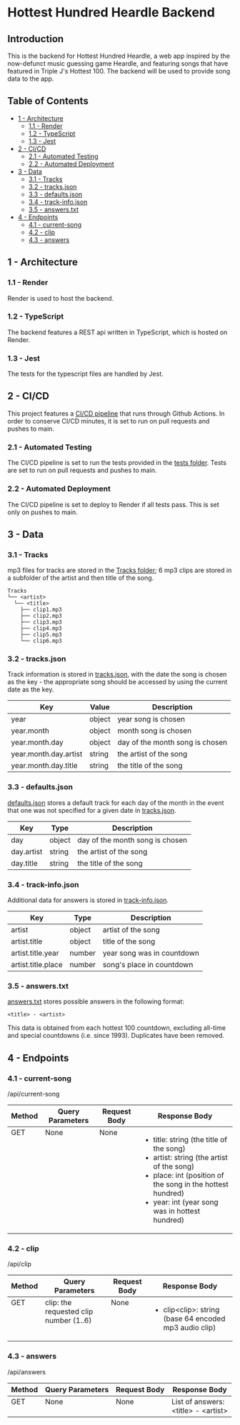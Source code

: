# Hottest Hundred Heardle Backend

## Introduction

This is the backend for Hottest Hundred Heardle, a web app inspired by the now-defunct music guessing game Heardle, and featuring songs that have featured in Triple J's Hottest 100. The backend will be used to provide song data to the app.

## Table of Contents
- [1 - Architecture](#1---architecture)
  - [1.1 - Render](#11---render)
  - [1.2 - TypeScript](#12---typescript)
  - [1.3 - Jest](#13---jest)
- [2 - CI/CD](#2---cicd)
  - [2.1 - Automated Testing](#21---automated-testing)
  - [2.2 - Automated Deployment](#22---automated-deployment)
- [3 - Data](#3---data)
  - [3.1 - Tracks](#31---tracks)
  - [3.2 - tracks.json](#32---tracksjson)
  - [3.3 - defaults.json](#33---defaultsjson)
  - [3.4 - track-info.json](#34---track-infojson)
  - [3.5 - answers.txt](#35---answerstxt)
- [4 - Endpoints](#4---endpoints)
  - [4.1 - current-song](#41---current-song)
  - [4.2 - clip](#42---clip)
  - [4.3 - answers](#43---answers)


## 1 - Architecture

### 1.1 - Render

Render is used to host the backend.

### 1.2 - TypeScript

The backend features a REST api written in TypeScript, which is hosted on Render.

### 1.3 - Jest

The tests for the typescript files are handled by Jest.

## 2 - CI/CD

This project features a [CI/CD pipeline](.github/workflows/test-deploy.yml) that runs through Github Actions. In order to conserve CI/CD minutes, it is set to run on pull requests and pushes to main.

### 2.1 - Automated Testing

The CI/CD pipeline is set to run the tests provided in the [tests folder](test/). Tests are set to run on pull requests and pushes to main.

### 2.2 - Automated Deployment

The CI/CD pipeline is set to deploy to Render if all tests pass. This is set only on pushes to main.

## 3 - Data

### 3.1 - Tracks

mp3 files for tracks are stored in the [Tracks folder](/Tracks/); 6 mp3 clips are stored in a subfolder of the artist and then title of the song.

```
Tracks
└── <artist>
  └── <title>
    ├── clip1.mp3
    ├── clip2.mp3
    ├── clip3.mp3
    ├── clip4.mp3
    ├── clip5.mp3
    └── clip6.mp3
```

### 3.2 - tracks.json

Track information is stored in [tracks.json](data/tracks.json), with the date the song is chosen as the key - the appropriate song should be accessed by using the current date as the key.

| Key                   | Value  | Description                     |
| --------------------- | ------ | ------------------------------- |
| year                  | object | year song is chosen             |
| year.month            | object | month song is chosen            |
| year.month.day        | object | day of the month song is chosen |
| year.month.day.artist | string | the artist of the song          |
| year.month.day.title  | string | the title of the song           |

### 3.3 - defaults.json

[defaults.json](data/defaults.json) stores a default track for each day of the month in the event that one was not specified for a given date in [tracks.json](#32---tracksjson).

| Key        | Type   | Description                     |
| ---------- | ------ | ------------------------------- |
| day        | object | day of the month song is chosen |
| day.artist | string | the artist of the song          |
| day.title  | string | the title of the song           |

### 3.4 - track-info.json

Additional data for answers is stored in [track-info.json](data/track-info.json).

| Key                | Type   | Description                |
| ------------------ | ------ | -------------------------- |
| artist             | object | artist of the song         |
| artist.title       | object | title of the song          |
| artist.title.year  | number | year song was in countdown |
| artist.title.place | number | song's place in countdown  |

### 3.5 - answers.txt

[answers.txt](data/answers.txt) stores possible answers in the following format:

`<title> - <artist>`

This data is obtained from each hottest 100 countdown, excluding all-time and special countdowns (i.e. since 1993). Duplicates have been removed.

## 4 - Endpoints

### 4.1 - current-song

/api/current-song

<table>
  <thead>
    <tr>
      <th>Method</th>
      <th>Query Parameters</th>
      <th>Request Body</th>
      <th>Response Body</th>
    </tr>
  </thead>
  <tbody>
    <tr>
      <td style="vertical-align:top">GET</td>
      <td style="vertical-align:top">None</td>
      <td style="vertical-align:top">None</td>
      <td>
        <ul>
          <li>title: string (the title of the song)</li>
          <li>artist: string (the artist of the song)</li>
          <li>place: int (position of the song in the hottest hundred)</li>
          <li>year: int (year song was in hottest hundred)</li>
        </ul>  
      </td>
    </tr>
  </tbody>
</table>

### 4.2 - clip

/api/clip

<table>
  <thead>
    <tr>
      <th>Method</th>
      <th>Query Parameters</th>
      <th>Request Body</th>
      <th>Response Body</th>
    </tr>
  </thead>
  <tbody>
    <tr>
      <td style="vertical-align:top">GET</td>
      <td style="vertical-align:top">clip: the requested clip number (1..6)</td>
      <td style="vertical-align:top">None</td>
      <td>
        <ul>
          <li>clip&lt;clip&gt;: string (base 64 encoded mp3 audio clip)</li>
        </ul>  
      </td>
    </tr>
  </tbody>
</table>

### 4.3 - answers

/api/answers

<table>
  <thead>
    <tr>
      <th>Method</th>
      <th>Query Parameters</th>
      <th>Request Body</th>
      <th>Response Body</th>
    </tr>
  </thead>
  <tbody>
    <tr>
      <td style="vertical-align:top">GET</td>
      <td style="vertical-align:top">None</td>
      <td style="vertical-align:top">None</td>
      <td>
      List of answers:
      <br>
      &lt;title&gt; - &lt;artist&gt;
      </td>
    </tr>
  </tbody>
</table>
